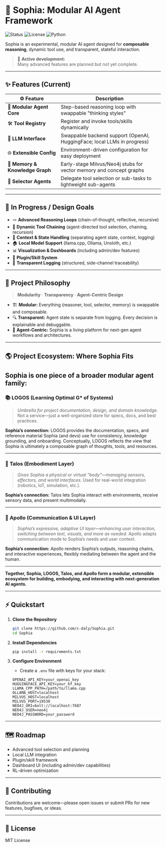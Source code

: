 # 🤖 Sophia: Modular AI Agent Framework

![Status](https://img.shields.io/badge/status-experimental-blue)
![License](https://img.shields.io/badge/license-MIT-green)
![Python](https://img.shields.io/badge/python-3.9%2B-yellow)

Sophia is an experimental, modular AI agent designed for **composable reasoning**, dynamic tool use, and transparent, stateful interaction.

> 🚧 **Active development:**  
> Many advanced features are planned but not yet complete.

---

## ✨ Features (Current)

| ⚙️ Feature                          | Description                                                                                  |
|-------------------------------------|---------------------------------------------------------------------------------------------|
| 🧠 **Modular Agent Core**           | Step-based reasoning loop with swappable "thinking styles"                                   |
| 🛠️ **Tool Registry**               | Register and invoke tools/skills dynamically                                                 |
| 🤖 **LLM Interface**                | Swappable backend support (OpenAI, HuggingFace; local LLMs in progress)                     |
| 🌐 **Extensible Config**            | Environment-driven configuration for easy deployment                                         |
| 💾 **Memory & Knowledge Graph**     | Early-stage Milvus/Neo4j stubs for vector memory and concept graphs                         |
| 🔀 **Selector Agents**              | Delegate tool selection or sub-tasks to lightweight sub-agents                               |

---

## 🚀 In Progress / Design Goals

- 🪢 **Advanced Reasoning Loops** (chain-of-thought, reflective, recursive)
- 🔗 **Dynamic Tool Chaining** (agent-directed tool selection, chaining, recursion)
- 🧩 **Context & State Handling** (separating agent state, context, logging)
- 🏠 **Local Model Support** (llama.cpp, Ollama, Unsloth, etc.)
- 📊 **Visualization & Dashboards** (including admin/dev features)
- 🔌 **Plugin/Skill System**
- 📝 **Transparent Logging** (structured, side-channel traceability)

---

## 🧭 Project Philosophy

> **Modularity** · **Transparency** · **Agent-Centric Design**

- 🏗️ **Modular:** Everything (reasoner, tool, selector, memory) is swappable and composable.
- 🔍 **Transparent:** Agent state is separate from logging. Every decision is explainable and debuggable.
- 🧬 **Agent-Centric:** Sophia is a living platform for next-gen agent workflows and architectures.

---

## 🌎 Project Ecosystem: Where Sophia Fits

Sophia is one piece of a broader modular agent family:
---

### 📚 **LOGOS (Learning Optimal G\* of Systems)**

> *Umbrella for project documentation, design, and domain knowledge.*
> Not a service—just a well-organized store for specs, docs, and best practices.

**Sophia’s connection:**
LOGOS provides the documentation, specs, and reference material Sophia (and devs) use for consistency, knowledge grounding, and onboarding.
Conceptually, LOGOS reflects the view that Sophia is ultimately a composable graph of thoughts, tools, and resources.

---

### 🤲 **Talos (Embodiment Layer)**

> *Gives Sophia a physical or virtual “body”—managing sensors, effectors, and world interfaces.*
> Used for real-world integration (robotics, IoT, simulation, etc.).

**Sophia’s connection:**
Talos lets Sophia interact with environments, receive sensory data, and present multimodally.

---

### 🎨 **Apollo (Communication & UI Layer)**

> *Sophia’s expressive, adaptive UI layer—enhancing user interaction, switching between text, visuals, and more as needed.*
> Apollo adapts communication mode to Sophia’s needs and user context.

**Sophia’s connection:**
Apollo renders Sophia’s outputs, reasoning chains, and interactive experiences, flexibly mediating between the agent and the human.

---

**Together, Sophia, LOGOS, Talos, and Apollo form a modular, extensible ecosystem for building, embodying, and interacting with next-generation AI agents.**

---

## ⚡ Quickstart

1. **Clone the Repository**

   ```sh
   git clone https://github.com/c-daly/Sophia.git
   cd Sophia
   ```

2. **Install Dependencies**

   ```sh
   pip install -r requirements.txt
   ```

3. **Configure Environment**

   * Create a `.env` file with keys for your stack:

    ```
    OPENAI_API_KEY=your_openai_key
    HUGGINGFACE_API_KEY=your_hf_key
    LLAMA_CPP_PATH=/path/to/llama.cpp
    OLLAMA_HOST=localhost
    MILVUS_HOST=localhost
    MILVUS_PORT=19530
    NEO4J_URI=bolt://localhost:7687
    NEO4J_USER=neo4j
    NEO4J_PASSWORD=your_password
    ```

---

## 🗺️ Roadmap

* Advanced tool selection and planning
* Local LLM integration
* Plugin/skill framework
* Dashboard UI (including admin/dev capabilities)
* RL-driven optimization

---

## 🤝 Contributing

Contributions are welcome—please open issues or submit PRs for new features, bugfixes, or ideas.

---

## 📄 License

MIT License

